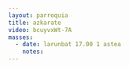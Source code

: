 ```yaml
---
layout: parroquia
title: azkarate
video: bcuyvxWt-7A
masses:
  - date: larunbat 17.00 1 astea
    notes:
---
```


